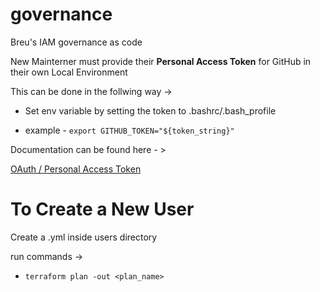 # governance

Breu's IAM governance as code

New Mainterner must provide their **Personal Access Token** for GitHub in their own Local Environment

This can be done in the follwing way ->

- Set env variable by setting the token to .bashrc/.bash_profile

- example - `export GITHUB_TOKEN="${token_string}"`

Documentation can be found here - >

[OAuth / Personal Access Token](https://registry.terraform.io/providers/integrations/github/latest/docs#oauth--personal-access-token)

# To Create a New User

Create a <username>.yml inside users directory

run commands ->

- `terraform plan -out <plan_name>`
